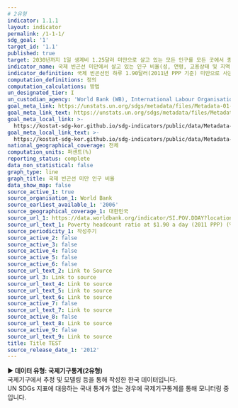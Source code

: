 ```yaml
---
# 2유형 
indicator: 1.1.1
layout: indicator
permalink: /1-1-1/
sdg_goal: '1'
target_id: '1.1'
published: true
target: 2030년까지 1일 생계비 1.25달러 미만으로 살고 있는 모든 인구를 모든 곳에서 종식
indicator_name: 국제 빈곤선 미만에서 살고 있는 인구 비율(성, 연령, 고용상태 및 지역별)
indicator_definition: 국제 빈곤선인 하루 1.90달러(2011년 PPP 기준) 미만으로 사는 인구의 비율
computation_definitions: 정의
computation_calculations: 방법
un_designated_tier: I
un_custodian_agency: 'World Bank (WB), International Labour Organisation (ILO)'
goal_meta_link: https://unstats.un.org/sdgs/metadata/files/Metadata-01-01-01a.pdf
goal_meta_link_text: https://unstats.un.org/sdgs/metadata/files/Metadata-01-01-01a.pdf
goal_meta_local_link: >-
  https://kostat-sdg-kor.github.io/sdg-indicators/public/data/Metadata-01-01-01_KOR.pdf
goal_meta_local_link_text: >-
  https://kostat-sdg-kor.github.io/sdg-indicators/public/data/Metadata-01-01-01_KOR.pdf
national_geographical_coverage: 전체
computation_units: 퍼센트(%)
reporting_status: complete
data_non_statistical: false
graph_type: line
graph_title: 국제 빈곤선 미만 인구 비율
data_show_map: false
source_active_1: true
source_organisation_1: World Bank
source_earliest_available_1: '2006'
source_geographical_coverage_1: 대한민국
source_url_1: https://data.worldbank.org/indicator/SI.POV.DDAY?locations=KR
source_url_text_1: Poverty headcount ratio at $1.90 a day (2011 PPP) (% of population)
source_periodicity_1: 작성주기
source_active_2: false
source_active_3: false
source_active_4: false
source_active_5: false
source_active_6: false
source_url_text_2: Link to Source
source_url_3: Link to source
source_url_text_4: Link to source
source_url_text_5: Link to source
source_url_text_6: Link to source
source_active_7: false
source_url_text_7: Link to source
source_active_8: false
source_url_text_8: Link to source
source_active_9: false
source_url_text_9: Link to source
title: Title TEST
source_release_date_1: '2012'
---
```


<b> ▶ 데이터 유형: 국제기구통계(2유형) </b>   
  국제기구에서 추정 및 모델링 등을 통해 작성한 한국 데이터입니다.   
  UN SDGs 지표에 대응하는 국내 통계가 없는 경우에 국제기구통계를 통해 모니터링 중입니다. 
